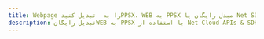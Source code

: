 ---title: Webpage را به  تبدیل کنیدPPSX، WEB به PPSX مبدل رایگان یا Net SDKdescription: تبدیل رایگانWEB به PPSX با استفاده از Net Cloud APIs & SDK همچنین اسناد PDF را در Cloud ایجاد، ویرایش و رندر کنید.---